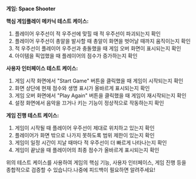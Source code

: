 **게임: Space Shooter**

**핵심 게임플레이 메카닉 테스트 케이스:**
1. 플레이어 우주선이 적 우주선에 맞힐 때 적 우주선이 파괴되는지 확인
2. 플레이어 우주선이 총알을 발사할 때 총알이 화면을 벗어날 때까지 움직이는지 확인
3. 적 우주선이 플레이어 우주선과 충돌했을 때 게임 오버 화면이 표시되는지 확인
4. 아이템을 픽업했을 때 플레이어의 점수가 증가하는지 확인

**사용자 인터페이스 테스트 케이스:**
1. 게임 시작 화면에서 "Start Game" 버튼을 클릭했을 때 게임이 시작되는지 확인
2. 화면 상단에 현재 점수와 생명 표시가 올바르게 표시되는지 확인
3. 게임 오버 화면에서 "Play Again" 버튼을 클릭했을 때 게임이 재시작되는지 확인
4. 설정 화면에서 음악을 끄거나 키는 기능이 정상적으로 작동하는지 확인

**게임 진행 테스트 케이스:**
1. 게임이 시작될 때 플레이어 우주선이 제대로 위치하고 있는지 확인
2. 플레이어가 화면 밖으로 나가지 못하도록 범위 제한이 있는지 확인
3. 게임이 일정 시간이 지날 때마다 적 우주선이 더 빠르게 나타나는지 확인
4. 게임이 끝났을 때 플레이어의 최종 점수가 올바르게 표시되는지 확인

위의 테스트 케이스를 사용하여 게임의 핵심 기능, 사용자 인터페이스, 게임 진행 등을 종합적으로 검증할 수 있습니다.나중에 피드백이 필요하면 알려주세요!